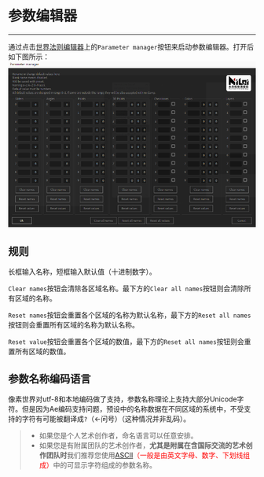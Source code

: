 # 参数编辑器
-------
通过点击[世界法则编辑器](ScriptWindow.md)上的`Parameter manager`按钮来启动参数编辑器。打开后如下图所示：
![参数编辑器](PM_Review.png)


## 规则
长框输入名称，短框输入默认值（十进制数字）。

`Clear names`按钮会清除各区域名称。最下方的`Clear all names`按钮则会清除所有区域的名称。

`Reset names`按钮会重置各个区域的名称为默认名称，最下方的`Reset all names`按钮则会重置所有区域的名称为默认名称。

`Reset value`按钮会重置各个区域的数值，最下方的`Reset all names`按钮则会重置所有区域的数值。

## 参数名称编码语言

像素世界对utf-8和本地编码做了支持，参数名称理论上支持大部分Unicode字符。但是因为Ae编码支持问题，预设中的名称数据在不同区域的系统中，不受支持的字符有可能被翻译成`?`（←问号）（这种情况并非乱码）。

> - 如果您是个人艺术创作者，命名语言可以任意安排。
> - 如果您是有附属团队的艺术创作者，**尤其是附属在含国际交流的艺术创作团队时**我们推荐您使用<span style="color:rgb(255,0,0)">[ASCII](https://zh.wikipedia.org/wiki/ASCII)（一般是由英文字母、数字、下划线组成）</span>中的可显示字符组成的参数名称。